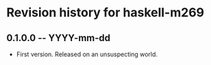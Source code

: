 # Revision history for haskell-m269

## 0.1.0.0 -- YYYY-mm-dd

* First version. Released on an unsuspecting world.
